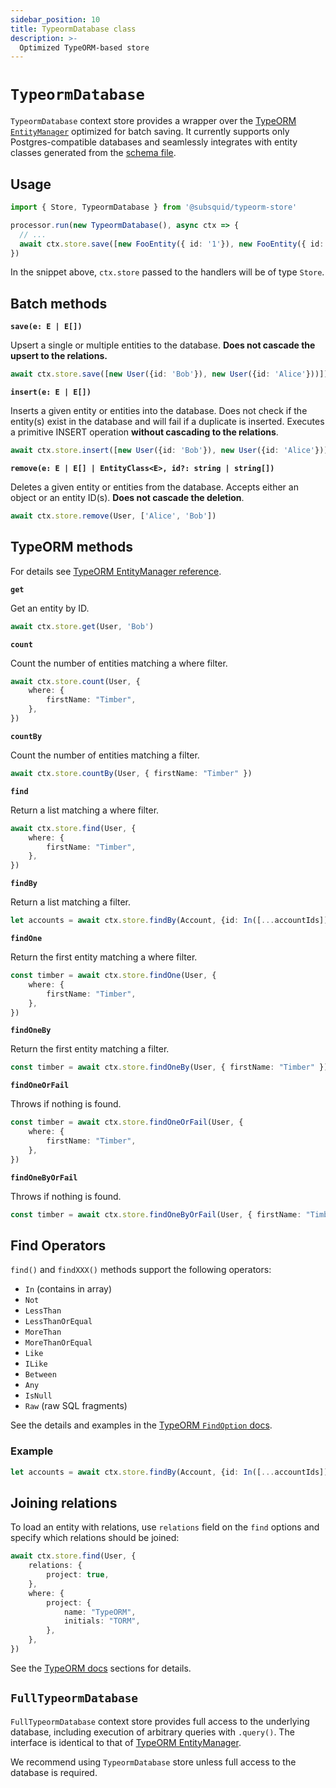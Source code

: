 ```yaml
---
sidebar_position: 10
title: TypeormDatabase class
description: >-
  Optimized TypeORM-based store
---
```


# `TypeormDatabase` 

`TypeormDatabase` context store provides a wrapper over the [TypeORM `EntityManager`](https://typeorm.io/entity-manager-api) optimized for batch saving. It currently supports only Postgres-compatible databases and seamlessly integrates with entity classes generated from the [schema file](/basics/schema-file).

## Usage
 
```ts
import { Store, TypeormDatabase } from '@subsquid/typeorm-store'

processor.run(new TypeormDatabase(), async ctx => {
  // ...  
  await ctx.store.save([new FooEntity({ id: '1'}), new FooEntity({ id: '2'})])
})
``` 

In the snippet above, `ctx.store` passed to the handlers will be of type `Store`.


## Batch methods

**`save(e: E | E[])`** 

Upsert a single or multiple entities to the database. **Does not cascade the upsert to the relations.**

```ts
await ctx.store.save([new User({id: 'Bob'}), new User({id: 'Alice'}))])
```

**`insert(e: E | E[])`**

Inserts a given entity or entities into the database. Does not check if the entity(s) exist in the database and will fail if a duplicate is inserted. Executes a primitive INSERT operation **without cascading to the relations**.

```ts
await ctx.store.insert([new User({id: 'Bob'}), new User({id: 'Alice'}))])
```

**`remove(e: E | E[] | EntityClass<E>, id?: string | string[])`**

Deletes a given entity or entities from the database. Accepts either an object or an entity ID(s). **Does not cascade the deletion**.

```ts
await ctx.store.remove(User, ['Alice', 'Bob'])
```

## TypeORM methods

For details see [TypeORM EntityManager reference](https://typeorm.io/entity-manager-api).


**`get`**

Get an entity by ID.

```ts
await ctx.store.get(User, 'Bob')
```

**`count`**

Count the number of entities matching a where filter.

```ts
await ctx.store.count(User, {
    where: {
        firstName: "Timber",
    },
})
```

**`countBy`**

Count the number of entities matching a filter.

```ts
await ctx.store.countBy(User, { firstName: "Timber" })
```

**`find`** 

Return a list matching a where filter.

```ts
await ctx.store.find(User, {
    where: {
        firstName: "Timber",
    },
})
```
**`findBy`** 

Return a list matching a filter.

```ts
let accounts = await ctx.store.findBy(Account, {id: In([...accountIds])})
```

**`findOne`** 

Return the first entity matching a where filter.

```ts
const timber = await ctx.store.findOne(User, {
    where: {
        firstName: "Timber",
    },
})
```

**`findOneBy`** 

Return the first entity matching a filter.

```ts
const timber = await ctx.store.findOneBy(User, { firstName: "Timber" })
```

**`findOneOrFail`**

Throws if nothing is found.

```ts
const timber = await ctx.store.findOneOrFail(User, {
    where: {
        firstName: "Timber",
    },
})
```

**`findOneByOrFail`** 

Throws if nothing is found.

```ts
const timber = await ctx.store.findOneByOrFail(User, { firstName: "Timber" })
```

## Find Operators

`find()` and `findXXX()` methods support the following operators:

- `In` (contains in array)
- `Not`
- `LessThan`
- `LessThanOrEqual`
- `MoreThan`
- `MoreThanOrEqual`
- `Like`
- `ILike`
- `Between`
- `Any`
- `IsNull`
- `Raw` (raw SQL fragments)

See the details and examples in the [TypeORM `FindOption` docs](https://typeorm.io/find-options#advanced-options).

### Example 

```ts
let accounts = await ctx.store.findBy(Account, {id: In([...accountIds])})
```

## Joining relations

To load an entity with relations, use `relations` field on the `find` options and specify which relations should be joined:

```ts
await ctx.store.find(User, {
    relations: {
        project: true,
    },
    where: {
        project: {
            name: "TypeORM",
            initials: "TORM",
        },
    },
})
```

See the [TypeORM docs](https://typeorm.io/find-options) sections for details. 


## `FullTypeormDatabase`

`FullTypeormDatabase` context store provides full access to the underlying database, including execution of arbitrary queries with `.query()`. The interface is identical to that of [TypeORM EntityManager](https://typeorm.io/entity-manager-api).

We recommend using `TypeormDatabase` store unless full access to the database is required.
